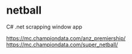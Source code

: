 # netball
C# .net scrapping window app

https://mc.championdata.com/anz_premiership/
https://mc.championdata.com/super_netball/
